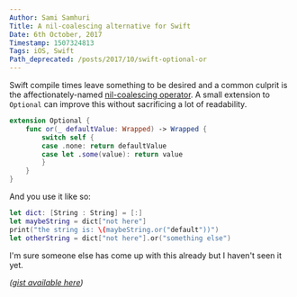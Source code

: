 ```yaml
---
Author: Sami Samhuri
Title: A nil-coalescing alternative for Swift
Date: 6th October, 2017
Timestamp: 1507324813
Tags: iOS, Swift
Path_deprecated: /posts/2017/10/swift-optional-or
---
```


Swift compile times leave something to be desired and a common culprit is the affectionately-named [nil-coalescing operator][nilop]. A small extension to `Optional` can improve this without sacrificing a lot of readability.

```Swift
extension Optional {
    func or(_ defaultValue: Wrapped) -> Wrapped {
        switch self {
        case .none: return defaultValue
        case let .some(value): return value
        }
    }
}
```

And you use it like so:

```Swift
let dict: [String : String] = [:]
let maybeString = dict["not here"]
print("the string is: \(maybeString.or("default"))")
let otherString = dict["not here"].or("something else")
```

I'm sure someone else has come up with this already but I haven't seen it yet.

_([gist available here][gist])_

[nilop]: https://developer.apple.com/library/content/documentation/Swift/Conceptual/Swift_Programming_Language/BasicOperators.html#//apple_ref/doc/uid/TP40014097-CH6-ID72
[gist]: https://gist.github.com/samsonjs/c8933c07ad985b74aba994f2fdab8b47
